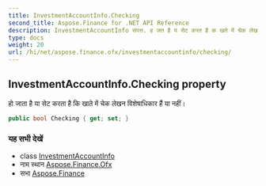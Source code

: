 ```yaml
---
title: InvestmentAccountInfo.Checking
second_title: Aspose.Finance for .NET API Reference
description: InvestmentAccountInfo संपत्त. ह जत है य सेट करत है क खते में चेक लेखन वशेषधकर हैं य नहं
type: docs
weight: 20
url: /hi/net/aspose.finance.ofx/investmentaccountinfo/checking/
---
```

## InvestmentAccountInfo.Checking property

हो जाता है या सेट करता है कि खाते में चेक लेखन विशेषाधिकार हैं या नहीं।

```csharp
public bool Checking { get; set; }
```

### यह सभी देखें

* class [InvestmentAccountInfo](../)
* नाम स्थान [Aspose.Finance.Ofx](../../investmentaccountinfo/)
* सभा [Aspose.Finance](../../../)


